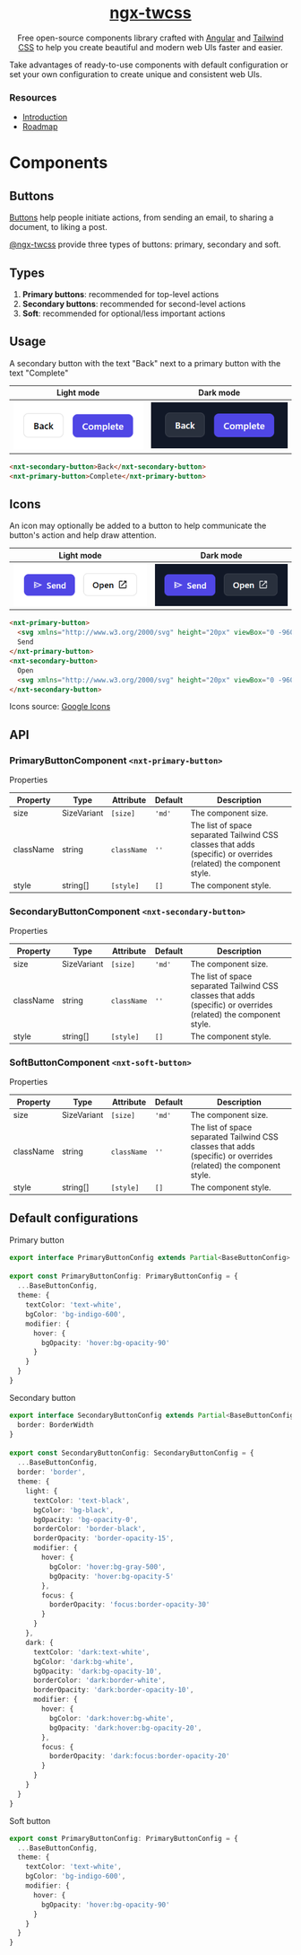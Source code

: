 <a href="https://github.com/William-Mba/ngx-twcss">
<div align="center">
    <h1>ngx-twcss</h1>
</div>
</a>

<p align="center">Free open-source components library crafted with <a href="https://angular.dev/">Angular</a> and <a href="https://tailwindcss.com/docs/installation">Tailwind CSS</a> to help you create beautiful and modern web UIs faster and easier.
</p>

Take advantages of ready-to-use components with default configuration or set your own configuration to create unique and consistent web UIs.

### Resources

- [Introduction](docs/intro.md)
- [Roadmap](docs/roadmap.md)
<!-- TODO: complete docs
-   [Quick start](docs/quick-start.md)
-   [Component docs](docs/components/)
-   [Browser support and FAQ](docs/support.md) -->

# Components

## Buttons

[Buttons](https://developer.mozilla.org/en-US/docs/Web/HTML/Element/button)<!-- {.external} --> help people initiate actions, from sending an email, to sharing a document, to liking a post.

[@ngx-twcss](https://www.npmjs.com/package/ngx-twcss) provide three types of buttons: primary, secondary and soft.

## Types

1. **Primary buttons**: recommended for top-level actions
2. **Secondary buttons**: recommended for second-level actions
3. **Soft**: recommended for optional/less important actions

## Usage

A secondary button with the text "Back" next to a primary button with the text "Complete"

Light mode | Dark mode
---------- | ---------
![A secondary button with the text "Back" next to a primary button with the text "Complete"](docs/components/images/buttons/buttons-usage-sample.png "Secondary and primary buttons.") | ![A secondary button with the text "Back" next to a primary button with the text "Complete"](docs/components/images/buttons/buttons-usage-sample-dark.png "Secondary and primary buttons.")

```html
<nxt-secondary-button>Back</nxt-secondary-button>
<nxt-primary-button>Complete</nxt-primary-button>
```

## Icons

An icon may optionally be added to a button to help communicate the button's action and help draw attention.

Light mode | Dark mode
---------- | ---------
![A secondary button with the text "Back" next to a primary button with the text "Complete"](docs/components/images/buttons/buttons-with-icon-usage-sample.png "Secondary and primary buttons.") | ![A secondary button with the text "Back" next to a primary button with the text "Complete"](docs/components/images/buttons/buttons-with-icon-usage-sample-dark.png "Secondary and primary buttons.")

```html
<nxt-primary-button>
  <svg xmlns="http://www.w3.org/2000/svg" height="20px" viewBox="0 -960 960 960" width="20px" fill="currentColor"><path d="M144-192v-576l720 288-720 288Zm72-107 454-181-454-181v109l216 72-216 72v109Zm0 0v-362 362Z"/></svg>
  Send
</nxt-primary-button>
<nxt-secondary-button>
  Open
  <svg xmlns="http://www.w3.org/2000/svg" height="20px" viewBox="0 -960 960 960" width="20px" fill="currentColor"><path d="M216-144q-29.7 0-50.85-21.15Q144-186.3 144-216v-528q0-29.7 21.15-50.85Q186.3-816 216-816h264v72H216v528h528v-264h72v264q0 29.7-21.15 50.85Q773.7-144 744-144H216Zm171-192-51-51 357-357H576v-72h240v240h-72v-117L387-336Z"/></svg>
</nxt-secondary-button>
```

Icons source: [Google Icons](https://fonts.google.com/icons)

## API

### PrimaryButtonComponent `<nxt-primary-button>`

Properties

Property  | Type        | Attribute   | Default | Description
----------|-------------|-------------|---------|------------
size      | SizeVariant | `[size]`    | `'md'`  | The component size.
className | string      | `className` |  `''`   | The list of space separated Tailwind CSS classes that adds (specific) or overrides (related) the component style.
style     | string[]    | `[style]`   |  `[]`   | The component style.

### SecondaryButtonComponent `<nxt-secondary-button>`

Properties

Property  | Type        | Attribute   | Default | Description
----------|-------------|-------------|---------|------------
size      | SizeVariant | `[size]`    | `'md'`  | The component size.
className | string      | `className` |  `''`   | The list of space separated Tailwind CSS classes that adds (specific) or overrides (related) the component style.
style     | string[]    | `[style]`   |  `[]`   | The component style.

### SoftButtonComponent `<nxt-soft-button>`

Properties

Property  | Type        | Attribute   | Default | Description
----------|-------------|-------------|---------|------------
size      | SizeVariant | `[size]`    | `'md'`  | The component size.
className | string      | `className` |  `''`   | The list of space separated Tailwind CSS classes that adds (specific) or overrides (related) the component style.
style     | string[]    | `[style]`   |  `[]`   | The component style.

## Default configurations

Primary button

```ts
export interface PrimaryButtonConfig extends Partial<BaseButtonConfig> {};

export const PrimaryButtonConfig: PrimaryButtonConfig = {
  ...BaseButtonConfig,
  theme: {
    textColor: 'text-white',
    bgColor: 'bg-indigo-600',
    modifier: {
      hover: {
        bgOpacity: 'hover:bg-opacity-90'
      }
    }
  }
}
```

Secondary button

```ts
export interface SecondaryButtonConfig extends Partial<BaseButtonConfig> {
  border: BorderWidth
}

export const SecondaryButtonConfig: SecondaryButtonConfig = {
  ...BaseButtonConfig,
  border: 'border',
  theme: {
    light: {
      textColor: 'text-black',
      bgColor: 'bg-black',
      bgOpacity: 'bg-opacity-0',
      borderColor: 'border-black',
      borderOpacity: 'border-opacity-15',
      modifier: {
        hover: {
          bgColor: 'hover:bg-gray-500',
          bgOpacity: 'hover:bg-opacity-5'
        },
        focus: {
          borderOpacity: 'focus:border-opacity-30'
        }
      }
    },
    dark: {
      textColor: 'dark:text-white',
      bgColor: 'dark:bg-white',
      bgOpacity: 'dark:bg-opacity-10',
      borderColor: 'dark:border-white',
      borderOpacity: 'dark:border-opacity-10',
      modifier: {
        hover: {
          bgColor: 'dark:hover:bg-white',
          bgOpacity: 'dark:hover:bg-opacity-20',
        },
        focus: {
          borderOpacity: 'dark:focus:border-opacity-20'
        }
      }
    }
  }
}
```

Soft button

```ts
export const PrimaryButtonConfig: PrimaryButtonConfig = {
  ...BaseButtonConfig,
  theme: {
    textColor: 'text-white',
    bgColor: 'bg-indigo-600',
    modifier: {
      hover: {
        bgOpacity: 'hover:bg-opacity-90'
      }
    }
  }
}
```
